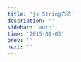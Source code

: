 ```yaml
---
title: 'js String方法'
description: ''
sidebar: 'auto'
time: '2015-01-03'
prev: ''
next: ''
---
```


